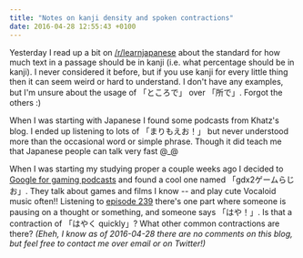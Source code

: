 ```yaml
---
title: "Notes on kanji density and spoken contractions"
date: 2016-04-28 12:55:43 +0100
---
```


[learn-jp]: https://www.reddit.com/r/LearnJapanese
[geemu-gg]: https://www.google.com/search?q=%E3%82%B2%E3%83%BC%E3%83%A0%E3%83%9D%E3%83%83%E3%83%89%E3%82%AD%E3%83%A3%E3%82%B9%E3%83%88&ie=utf-8&oe=utf-8

Yesterday I read up a bit on [/r/learnjapanese][learn-jp] about the standard for
how much text in a passage should be in kanji (i.e. what percentage should be in
kanji). I never considered it before, but if you use kanji for every little
thing then it can seem weird or hard to understand. I don't have any examples,
but I'm unsure about the usage of 「ところで」 over 「所で」. Forgot the others
:)

When I was starting with Japanese I found some podcasts from Khatz's blog. I
ended up listening to lots of 「まりもえお！」 but never understood more than
the occasional word or simple phrase. Though it did teach me that Japanese
people can talk very fast @\_@

When I was starting my studying proper a couple weeks ago I decided to [Google
for gaming podcasts][geemu-gg] and found a cool one named 「gdx2ゲームらじお」.
They talk about games and films I know -- and play cute Vocaloid music often!!
Listening to [episode 239](http://gdgdgame.seesaa.net/article/430127489.html)
there's one part where someone is pausing on a thought or something, and someone
says 「はや！」. Is that a contraction of 「はやく quickly」? What other common
contractions are there? *(Eheh, I know as of 2016-04-28 there are no comments on
this blog, but feel free to contact me over email or on Twitter!)*
